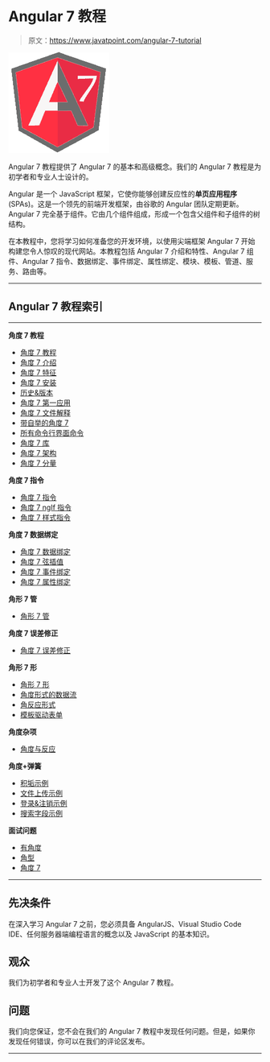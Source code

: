 # Angular 7 教程

> 原文：<https://www.javatpoint.com/angular-7-tutorial>

![Angular 7](img/144e79dde5f80da19d803cd915cbd5e6.png)

Angular 7 教程提供了 Angular 7 的基本和高级概念。我们的 Angular 7 教程是为初学者和专业人士设计的。

Angular 是一个 JavaScript 框架，它使你能够创建反应性的**单页应用程序** (SPAs)。这是一个领先的前端开发框架，由谷歌的 Angular 团队定期更新。Angular 7 完全基于组件。它由几个组件组成，形成一个包含父组件和子组件的树结构。

在本教程中，您将学习如何准备您的开发环境，以使用尖端框架 Angular 7 开始构建您令人惊叹的现代网站。本教程包括 Angular 7 介绍和特性、Angular 7 组件、Angular 7 指令、数据绑定、事件绑定、属性绑定、模块、模板、管道、服务、路由等。

* * *

## Angular 7 教程索引

* * *

**角度 7 教程**

*   [角度 7 教程](angular-7-tutorial)
*   [角度 7 介绍](angular-7-introduction)
*   [角度 7 特征](angular-7-features)
*   [角度 7 安装](angular-7-installation)
*   [历史&版本](angular-7-history-and-versions)
*   [角度 7 第一应用](angular-7-first-app)
*   [角度 7 文件解释](angular-7-files-explanation)
*   [带自举的角度 7](angular-7-with-bootstrap)
*   [所有命令行界面命令](angular-7-all-cli-commands)
*   [角度 7 库](angular-7-libraries)
*   [角度 7 架构](angular-7-architecture)
*   [角度 7 分量](angular-7-components)

**角度 7 指令**

*   [角度 7 指令](angular-7-directives)
*   [角度 7 ngIf 指令](angular-7-ngif-directive)
*   [角度 7 样式指令](angular-7-ngstyle-directive)

**角度 7 数据绑定**

*   [角度 7 数据绑定](angular-7-databinding)
*   [角度 7 弦插值](angular-7-string-interpolation)
*   [角度 7 事件绑定](angular-7-event-binding)
*   [角度 7 属性绑定](angular-7-property-binding)

**角形 7 管**

*   [角形 7 管](angular-7-pipes)

**角度 7 误差修正**

*   [角度 7 误差修正](angular-7-error-fixing)

**角形 7 形**

*   [角形 7 形](angular-7-forms)
*   [角度形式的数据流](data-flow-in-angular-7-forms)
*   [角反应形式](angular-reactive-forms)
*   [模板驱动表单](angular-template-driven-forms)

**角度杂项**

*   [角度与反应](angular-vs-react)

**角度+弹簧**

*   [积垢示例](angular-spring-crud-example)
*   [文件上传示例](angular-spring-file-upload-example)
*   [登录&注销示例](angular-spring-login-and-logout-example)
*   [搜索字段示例](angular-spring-search-field-example)

**面试问题**

*   [有角度](angular-interview-questions)
*   [角型](angularjs-interview-questions)
*   [角度 7](angular-7-interview-questions)

* * *

## 先决条件

在深入学习 Angular 7 之前，您必须具备 AngularJS、Visual Studio Code IDE、任何服务器端编程语言的概念以及 JavaScript 的基本知识。

## 观众

我们为初学者和专业人士开发了这个 Angular 7 教程。

## 问题

我们向您保证，您不会在我们的 Angular 7 教程中发现任何问题。但是，如果你发现任何错误，你可以在我们的评论区发布。

* * *